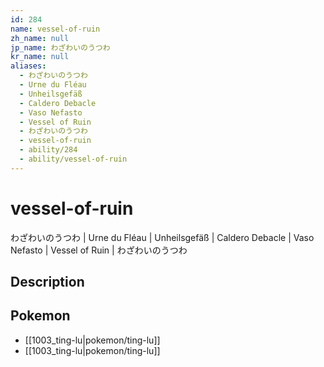 ```yaml
---
id: 284
name: vessel-of-ruin
zh_name: null
jp_name: わざわいのうつわ
kr_name: null
aliases:
  - わざわいのうつわ
  - Urne du Fléau
  - Unheilsgefäß
  - Caldero Debacle
  - Vaso Nefasto
  - Vessel of Ruin
  - わざわいのうつわ
  - vessel-of-ruin
  - ability/284
  - ability/vessel-of-ruin
---
```

# vessel-of-ruin

わざわいのうつわ | Urne du Fléau | Unheilsgefäß | Caldero Debacle | Vaso Nefasto | Vessel of Ruin | わざわいのうつわ

## Description



## Pokemon

- [[1003_ting-lu|pokemon/ting-lu]]
- [[1003_ting-lu|pokemon/ting-lu]]

